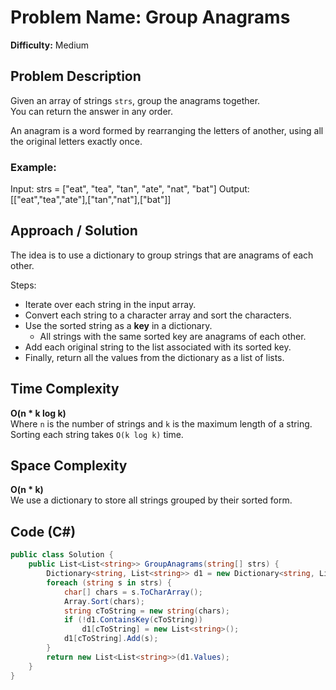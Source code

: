 # Problem Name: Group Anagrams

**Difficulty:** Medium

## Problem Description
Given an array of strings `strs`, group the anagrams together.  
You can return the answer in any order.

An anagram is a word formed by rearranging the letters of another, using all the original letters exactly once.

### Example:
Input: strs = ["eat", "tea", "tan", "ate", "nat", "bat"]
Output: [["eat","tea","ate"],["tan","nat"],["bat"]]


## Approach / Solution
The idea is to use a dictionary to group strings that are anagrams of each other.

Steps:
- Iterate over each string in the input array.
- Convert each string to a character array and sort the characters.
- Use the sorted string as a **key** in a dictionary.
  - All strings with the same sorted key are anagrams of each other.
- Add each original string to the list associated with its sorted key.
- Finally, return all the values from the dictionary as a list of lists.

## Time Complexity
**O(n * k log k)**  
Where `n` is the number of strings and `k` is the maximum length of a string.  
Sorting each string takes `O(k log k)` time.

## Space Complexity
**O(n * k)**  
We use a dictionary to store all strings grouped by their sorted form.

## Code (C#)
```csharp
public class Solution {
    public List<List<string>> GroupAnagrams(string[] strs) {
        Dictionary<string, List<string>> d1 = new Dictionary<string, List<string>>();
        foreach (string s in strs) {
            char[] chars = s.ToCharArray();
            Array.Sort(chars);
            string cToString = new string(chars);
            if (!d1.ContainsKey(cToString))
                d1[cToString] = new List<string>();
            d1[cToString].Add(s);
        }
        return new List<List<string>>(d1.Values);
    }
}
